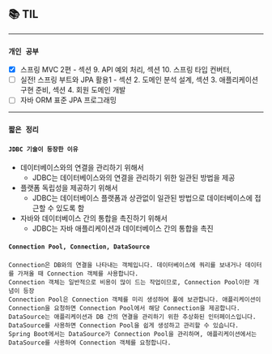 
## 📚 TIL

---

### `개인 공부`
- [X] 스프링 MVC 2편 - 섹션 9. API 예외 처리, 섹션 10. 스프링 타입 컨버터, 
- [ ] 실전! 스프링 부트와 JPA 활용1 - 섹션 2. 도메인 분석 설계, 섹션 3. 애플리케이션 구현 준비, 섹션 4. 회원 도메인 개발
- [ ] 자바 ORM 표준 JPA 프로그래밍

---
### `짧은 정리`

#### `JDBC 기술이 등장한 이유`
- 데이터베이스와의 연결을 관리하기 위해서
  - JDBC는 데이터베이스와의 연결을 관리하기 위한 일관된 방법을 제공
- 플랫폼 독립성을 제공하기 위해서
    - JDBC는 데이터베이스 플랫폼과 상관없이 일관된 방법으로 데이터베이스에 접근할 수 있도록 함
- 자바와 데이터베이스 간의 통합을 촉진하기 위해서
  - JDBC는 자바 애플리케이션과 데이터베이스 간의 통합을 촉진


#### `Connection Pool, Connection, DataSource`
```
Connection은 DB와의 연결을 나타내는 객체입니다. 데이터베이스에 쿼리를 보내거나 데이터를 가져올 때 Connection 객체를 사용합니다.
Connection 객체는 일반적으로 비용이 많이 드는 작업이므로, Connection Pool이란 개념이 등장
Connection Pool은 Connection 객체를 미리 생성하여 풀에 보관합니다. 애플리케이션이 Connection을 요청하면 Connection Pool에서 해당 Connection을 제공합니다. 
DataSource는 애플리케이션과 DB 간의 연결을 관리하기 위한 추상화된 인터페이스입니다. 
DataSource를 사용하면 Connection Pool을 쉽게 생성하고 관리할 수 있습니다. Spring Boot에서는 DataSource가 Connection Pool을 관리하며, 애플리케이션에서는 DataSource를 사용하여 Connection 객체를 요청합니다.
```
